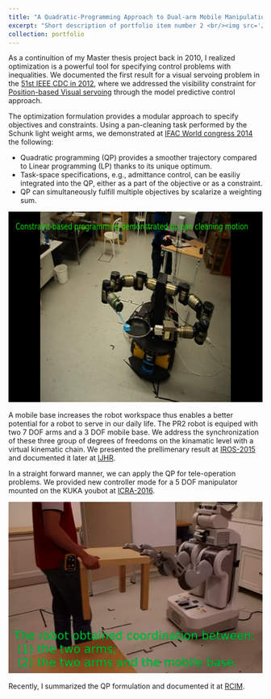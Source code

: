```yaml
---
title: "A Quadratic-Programming Approach to Dual-arm Mobile Manipulation"
excerpt: "Short description of portfolio item number 2 <br/><img src='/images/pr2-museum.png'>"
collection: portfolio
---
```


As a continuition of my Master thesis project back in 2010, I realized optimization is a powerful tool for specifying control problems with inequalities. We documented the first result for a visual servoing problem in the [51st IEEE CDC in 2012](/publication/2012-12-10-paper-cdc-number-10), where we addressed the visibility constraint for [Position-based Visual servoing](https://www.youtube.com/watch?v=tS0_SCJ-UQc) through the model predictive control approach.  

The optimization formulation provides a modular approach to specify objectives and constraints. Using a pan-cleaning task performed by the Schunk light weight arms, we demonstrated at [IFAC World congress 2014](/publication/2014-08-15-paper-ifac-number-9) the following: 

*  Quadratic programming (QP) provides a smoother trajectory compared to Linear programming (LP) thanks to its unique optimum.
*  Task-space specifications, e.g., admittance control, can be easiliy integrated into the QP, either as a part of the objective or as a constraint.
*  QP can simultaneously fulfill multiple objectives by scalarize a weighting sum.

[![Pan-cleaning task by the Schunk arms](/images/dumbo_cover_image.png)](https://www.youtube.com/watch?v=M1j4e8Zncw8)


A mobile base increases the robot workspace thus enables a better potential for a robot to serve in our daily life.  The PR2 robot is equiped with two 7 DOF arms and a 3 DOF mobile base. We address the synchronization of these three group of degrees of freedoms on the kinamatic level with a virtual kinematic chain. We presented the prellimenary result at [IROS-2015](/publication/2015-10-10-paper-iros-number-8) and documented it later at [IJHR](/publication/2016-03-15-paper-ijhr-number-7).

In a straight forward manner, we can apply the QP for tele-operation problems. We provided new controller mode for a 5 DOF manipulator mounted on the KUKA youbot at [ICRA-2016](2016-5-16-paper-icra-number-6).

[![Mobile table manipulation](/images/PR2-table.png)](https://www.youtube.com/watch?v=HO_amCdft-A)


Recently, I summarized the QP formulation and documented it at [RCIM](/publication/2019-10-01-paper-rcim-number-4).
